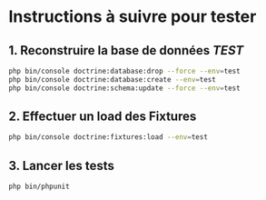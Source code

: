 # Instructions à suivre pour tester

## 1. Reconstruire la base de données _TEST_

```bash
php bin/console doctrine:database:drop --force --env=test
php bin/console doctrine:database:create --env=test
php bin/console doctrine:schema:update --force --env=test
```

## 2. Effectuer un load des Fixtures

```bash
php bin/console doctrine:fixtures:load --env=test
```

## 3. Lancer les tests

```bash
php bin/phpunit
```
